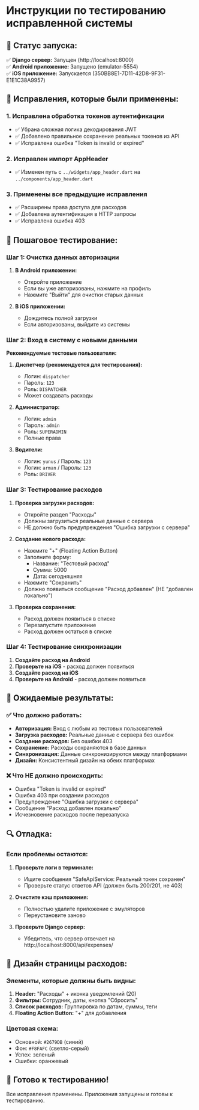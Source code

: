# Инструкции по тестированию исправленной системы

## 🚀 Статус запуска:

✅ **Django сервер:** Запущен (http://localhost:8000)  
✅ **Android приложение:** Запущено (emulator-5554)  
✅ **iOS приложение:** Запускается (350BB8E1-7D11-42D8-9F31-E1E1C38A9957)  

## 🔧 Исправления, которые были применены:

### 1. **Исправлена обработка токенов аутентификации**
- ✅ Убрана сложная логика декодирования JWT
- ✅ Добавлено правильное сохранение реальных токенов из API
- ✅ Исправлена ошибка "Token is invalid or expired"

### 2. **Исправлен импорт AppHeader**
- ✅ Изменен путь с `../widgets/app_header.dart` на `../components/app_header.dart`

### 3. **Применены все предыдущие исправления**
- ✅ Расширены права доступа для расходов
- ✅ Добавлена аутентификация в HTTP запросы
- ✅ Исправлена ошибка 403

## 🧪 Пошаговое тестирование:

### **Шаг 1: Очистка данных авторизации**

1. **В Android приложении:**
   - Откройте приложение
   - Если вы уже авторизованы, нажмите на профиль
   - Нажмите "Выйти" для очистки старых данных

2. **В iOS приложении:**
   - Дождитесь полной загрузки
   - Если авторизованы, выйдите из системы

### **Шаг 2: Вход в систему с новыми данными**

**Рекомендуемые тестовые пользователи:**

1. **Диспетчер (рекомендуется для тестирования):**
   - Логин: `dispatcher`
   - Пароль: `123`
   - Роль: `DISPATCHER`
   - Может создавать расходы

2. **Администратор:**
   - Логин: `admin`
   - Пароль: `admin`
   - Роль: `SUPERADMIN`
   - Полные права

3. **Водители:**
   - Логин: `yunus` / Пароль: `123`
   - Логин: `arman` / Пароль: `123`
   - Роль: `DRIVER`

### **Шаг 3: Тестирование расходов**

1. **Проверка загрузки расходов:**
   - Откройте раздел "Расходы"
   - Должны загрузиться реальные данные с сервера
   - НЕ должно быть предупреждения "Ошибка загрузки с сервера"

2. **Создание нового расхода:**
   - Нажмите "+" (Floating Action Button)
   - Заполните форму:
     - Название: "Тестовый расход"
     - Сумма: 5000
     - Дата: сегодняшняя
   - Нажмите "Сохранить"
   - Должно появиться сообщение "Расход добавлен" (НЕ "добавлен локально")

3. **Проверка сохранения:**
   - Расход должен появиться в списке
   - Перезапустите приложение
   - Расход должен остаться в списке

### **Шаг 4: Тестирование синхронизации**

1. **Создайте расход на Android**
2. **Проверьте на iOS** - расход должен появиться
3. **Создайте расход на iOS**
4. **Проверьте на Android** - расход должен появиться

## 🎯 Ожидаемые результаты:

### ✅ **Что должно работать:**

- **Авторизация:** Вход с любым из тестовых пользователей
- **Загрузка расходов:** Реальные данные с сервера без ошибок
- **Создание расходов:** Без ошибки 403
- **Сохранение:** Расходы сохраняются в базе данных
- **Синхронизация:** Данные синхронизируются между платформами
- **Дизайн:** Консистентный дизайн на обеих платформах

### ❌ **Что НЕ должно происходить:**

- Ошибка "Token is invalid or expired"
- Ошибка 403 при создании расходов
- Предупреждение "Ошибка загрузки с сервера"
- Сообщение "Расход добавлен локально"
- Исчезновение расходов после перезапуска

## 🔍 Отладка:

### **Если проблемы остаются:**

1. **Проверьте логи в терминале:**
   - Ищите сообщения "SafeApiService: Реальный токен сохранен"
   - Проверьте статус ответов API (должен быть 200/201, не 403)

2. **Очистите кэш приложения:**
   - Полностью удалите приложение с эмуляторов
   - Переустановите заново

3. **Проверьте Django сервер:**
   - Убедитесь, что сервер отвечает на http://localhost:8000/api/expenses/

## 📱 Дизайн страницы расходов:

### **Элементы, которые должны быть видны:**

1. **Header:** "Расходы" + иконка уведомлений (20)
2. **Фильтры:** Сотрудник, даты, кнопка "Сбросить"
3. **Список расходов:** Группировка по датам, суммы, теги
4. **Floating Action Button:** "+" для добавления

### **Цветовая схема:**
- Основной: `#2679DB` (синий)
- Фон: `#F8FAFC` (светло-серый)
- Успех: зеленый
- Ошибки: оранжевый

## 🚀 Готово к тестированию!

Все исправления применены. Приложения запущены и готовы к тестированию. 
